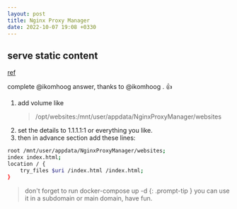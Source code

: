 ```yaml
---
layout: post
title: Nginx Proxy Manager
date: 2022-10-07 19:08 +0330
---
```



## serve static content
[ref](https://github.com/NginxProxyManager/nginx-proxy-manager/issues/280)

complete @ikomhoog answer, thanks to @ikomhoog . 👍

1. add volume like
    > /opt/websites:/mnt/user/appdata/NginxProxyManager/websites
2. set the details to 1.1.1.1:1 or everything you like.
3. then in advance section add these lines:

```bash
root /mnt/user/appdata/NginxProxyManager/websites;
index index.html;
location / {
    try_files $uri /index.html /index.html;
}
```

> don't forget to run docker-compose up -d
{: .prompt-tip }
you can use it in a subdomain or main domain, have fun.
